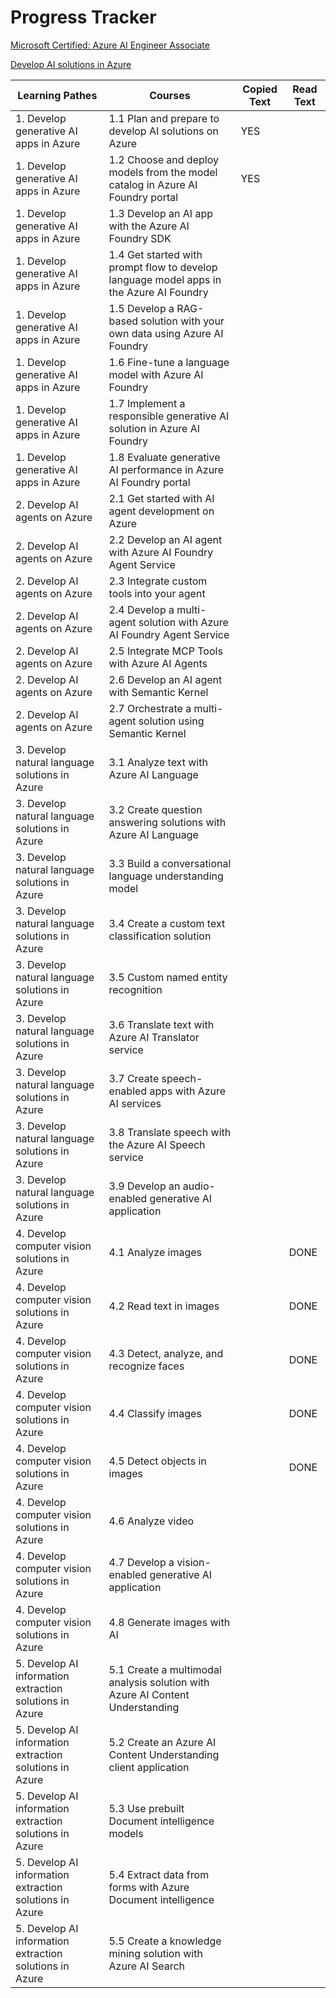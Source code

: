 # Progress Tracker

[Microsoft Certified: Azure AI Engineer Associate](https://learn.microsoft.com/en-us/credentials/certifications/azure-ai-engineer/?ns-enrollment-type=Collection&ns-enrollment-id=g7dnbr1m5gw5r2&practice-assessment-type=certification)

[Develop AI solutions in Azure](https://learn.microsoft.com/en-us/training/courses/ai-102t00)

| Learning Pathes | Courses | Copied Text | Read Text |
| -- | -- | -- | -- |
| 1. Develop generative AI apps in Azure | 1.1 Plan and prepare to develop AI solutions on Azure | YES |   |
| 1. Develop generative AI apps in Azure | 1.2 Choose and deploy models from the model catalog in Azure AI Foundry portal | YES |   |
| 1. Develop generative AI apps in Azure | 1.3 Develop an AI app with the Azure AI Foundry SDK |   |   |
| 1. Develop generative AI apps in Azure | 1.4 Get started with prompt flow to develop language model apps in the Azure AI Foundry |   |   |
| 1. Develop generative AI apps in Azure | 1.5 Develop a RAG-based solution with your own data using Azure AI Foundry |   |   |
| 1. Develop generative AI apps in Azure | 1.6 Fine-tune a language model with Azure AI Foundry |   |   |
| 1. Develop generative AI apps in Azure | 1.7 Implement a responsible generative AI solution in Azure AI Foundry |   |   |
| 1. Develop generative AI apps in Azure | 1.8 Evaluate generative AI performance in Azure AI Foundry portal |   |   |
| 2. Develop AI agents on Azure | 2.1 Get started with AI agent development on Azure |   |   |
| 2. Develop AI agents on Azure | 2.2 Develop an AI agent with Azure AI Foundry Agent Service |   |   |
| 2. Develop AI agents on Azure | 2.3 Integrate custom tools into your agent |   |   |
| 2. Develop AI agents on Azure | 2.4 Develop a multi-agent solution with Azure AI Foundry Agent Service |   |   |
| 2. Develop AI agents on Azure | 2.5 Integrate MCP Tools with Azure AI Agents |   |   |
| 2. Develop AI agents on Azure | 2.6 Develop an AI agent with Semantic Kernel |   |   |
| 2. Develop AI agents on Azure | 2.7 Orchestrate a multi-agent solution using Semantic Kernel |   |   |
| 3. Develop natural language solutions in Azure | 3.1 Analyze text with Azure AI Language |   |   |
| 3. Develop natural language solutions in Azure | 3.2 Create question answering solutions with Azure AI Language |   |   |
| 3. Develop natural language solutions in Azure | 3.3 Build a conversational language understanding model |   |   |
| 3. Develop natural language solutions in Azure | 3.4 Create a custom text classification solution |   |   |
| 3. Develop natural language solutions in Azure | 3.5 Custom named entity recognition |   |   |
| 3. Develop natural language solutions in Azure | 3.6 Translate text with Azure AI Translator service |   |   |
| 3. Develop natural language solutions in Azure | 3.7 Create speech-enabled apps with Azure AI services |   |   |
| 3. Develop natural language solutions in Azure | 3.8 Translate speech with the Azure AI Speech service |   |   |
| 3. Develop natural language solutions in Azure | 3.9 Develop an audio-enabled generative AI application |   |   |
| 4. Develop computer vision solutions in Azure | 4.1 Analyze images |   |  DONE |
| 4. Develop computer vision solutions in Azure | 4.2 Read text in images |   | DONE  |
| 4. Develop computer vision solutions in Azure | 4.3 Detect, analyze, and recognize faces |   |  DONE |
| 4. Develop computer vision solutions in Azure | 4.4 Classify images |   |  DONE  |
| 4. Develop computer vision solutions in Azure | 4.5 Detect objects in images |   |  DONE  |
| 4. Develop computer vision solutions in Azure | 4.6 Analyze video |   |   |
| 4. Develop computer vision solutions in Azure | 4.7 Develop a vision-enabled generative AI application |   |   |
| 4. Develop computer vision solutions in Azure | 4.8 Generate images with AI |   |   |
| 5. Develop AI information extraction solutions in Azure | 5.1 Create a multimodal analysis solution with Azure AI Content Understanding |   |   |
| 5. Develop AI information extraction solutions in Azure | 5.2 Create an Azure AI Content Understanding client application |   |   |
| 5. Develop AI information extraction solutions in Azure | 5.3 Use prebuilt Document intelligence models |   |   |
| 5. Develop AI information extraction solutions in Azure | 5.4 Extract data from forms with Azure Document intelligence |   |   |
| 5. Develop AI information extraction solutions in Azure | 5.5 Create a knowledge mining solution with Azure AI Search |   |   |
